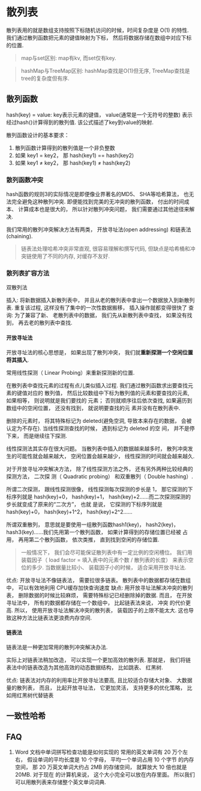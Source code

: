 # 散列表
散列表用的就是数组支持按照下标随机访问的时候，时间复杂度是 O(1) 的特性.
我们通过散列函数把元素的键值映射为下标， 然后将数据存储在数组中对应下标的位置.

> map与set区别: map有kv, 而set仅有key.

> hashMap与TreeMap区别: hashMap查找是O(1)但无序, TreeMap查找是tree的复杂度但有序.

## 散列函数
hash(key) = value: key表示元素的键值， value(通常是一个无符号的整数) 表示经过hash()计算得到的散列值. 该公式描述了key到value的映射.

散列函数设计的基本要求：
1. 散列函数计算得到的散列值是一个非负整数
2. 如果 key1 = key2， 那 hash(key1) == hash(key2)
3. 如果 key1 ≠ key2， 那 hash(key1) ≠ hash(key2)

### 散列函数冲突
hash函数的规则3的实际情况是即便像业界著名的MD5、 SHA等哈希算法， 也无法完全避免这种散列冲突. 即便能找到完美的无冲突的散列函数， 付出的时间成本、 计算成本也是很大的， 所以针对散列冲突问题， 我们需要通过其他途径来解决.

我们常用的散列冲突解决方法有两类， 开放寻址法(open addressing) 和链表法(chaining).

> 链表法处理哈希冲突非常直观, 很容易理解和撰写代码, 但缺点是哈希桶和冲突链使用了不同的内存, 对缓存不友好.

### 散列表扩容方法
双散列法

插入: 将新数据插入新散列表中， 并且从老的散列表中拿出一个数据放入到新散列表. 重复该过程, 这样没有了集中的一次性数据搬移， 插入操作就都变得很快了
查询: 为了兼容了新、 老散列表中的数据， 我们先从新散列表中查找， 如果没有找到， 再去老的散列表中查找.

#### 开放寻址法
开放寻址法的核心思想是， 如果出现了散列冲突， 我们就**重新探测一个空闲位置将其插入**.

常用线性探测（ Linear Probing）来重新探测新的位置.

在散列表中查找元素的过程有点儿类似插入过程. 我们通过散列函数求出要查找元素的键值对应的
散列值， 然后比较数组中下标为散列值的元素和要查找的元素, 如果相等， 则说明就是我们要找的
元素； 否则就顺序往后依次查找, 如果遍历到数组中的空闲位置， 还没有找到， 就说明要查找的元
素并没有在散列表中.

删除的元素时， 将其特殊标记为 deleted(避免空洞, 导致本来存在的数据， 会被认定为不存在). 当线性探测查找的时候， 遇到标记为 deleted 的空
间， 并不是停下来， 而是继续往下探测.

线性探测法其实存在很大问题。 当散列表中插入的数据越来越多时， 散列冲突发生的可能性就会越来越大， 空闲位置会越来越少， 线性探测的时间就会越来越久.

对于开放寻址冲突解决方法， 除了线性探测方法之外， 还有另外两种比较经典的探测方法， 二次探
测（ Quadratic probing） 和双重散列（ Double hashing）.

所谓二次探测， 跟线性探测很像， 线性探测每次探测的步长是 1， 那它探测的下标序列就是
hash(key)+0， hash(key)+1， hash(key)+2……而二次探测探测的步长就变成了原来的“二次方”， 也就
是说， 它探测的下标序列就是 hash(key)+0， hash(key)+1^2， hash(key)+2^2……

所谓双重散列， 意思就是要使用一组散列函数hash1(key)， hash2(key)， hash3(key)……我们先用第一个散列函数， 如果计算得到的存储位置已经被
占用， 再用第二个散列函数， 依次类推， 直到找到空闲的存储位置.

> 一般情况下， 我们会尽可能保证散列表中有一定比例的空闲槽位。 我们用装载因子（ load factor = 填入表中的元素个数 / 散列表的长度） 来表示空位的多少.
> 当数据量比较小、 装载因子小的时候， 适合采用开放寻址法.

优点: 开放寻址法不像链表法， 需要拉很多链表。 散列表中的数据都存储在数组中， 可以有效地利用 CPU缓存加快查询速度
缺点: 用开放寻址法解决冲突的散列表， 删除数据的时候比较麻烦， 需要特殊标记已经删除掉的数据. 而且， 在开放寻址法中， 所有的数据都存储在一个数组中， 比起链表法来说， 冲突
的代价更高. 所以， 使用开放寻址法解决冲突的散列表， 装载因子的上限不能太大. 这也导致这种方法比链表法更浪费内存空间.


#### 链表法
链表法是一种更加常用的散列冲突解决办法.

实际上对链表法稍加改造， 可以实现一个更加高效的散列表. 那就是， 我们将链表法中的链表改造为其他高效的动态数据结构， 比如跳表、 红黑树.

优点: 链表法对内存的利用率比开放寻址法要高, 且比较适合存储大对象、 大数据量的散列表， 而且， 比起开放寻址法， 它更加灵活， 支持更多的优化策略， 比如用红黑树代替链表

## 一致性哈希

## FAQ
1. Word 文档中单词拼写检查功能是如何实现的
常用的英文单词有 20 万个左右， 假设单词的平均长度是 10 个字母， 平均一个单词占用 10 个字节
的内存空间， 那 20 万英文单词大约占 2MB 的存储空间， 就算放大 10 倍也就是 20MB. 对于现在
的计算机来说， 这个大小完全可以放在内存里面。 所以我们可以用散列表来存储整个英文单词词典.